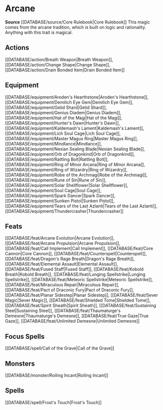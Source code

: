 ﻿---
id: '11'
name: Arcane
rarity: Common
source: '[[DATABASE/source/Core Rulebook|Core Rulebook]]'
trait:
- Arcane
type: Trait

---
# Arcane

**Source** [[DATABASE/source/Core Rulebook|Core Rulebook]] 
This magic comes from the arcane tradition, which is built on logic and rationality. Anything with this trait is magical.

## Actions

[[DATABASE/action/Breath Weapon|Breath Weapon]], [[DATABASE/action/Change Shape|Change Shape]], [[DATABASE/action/Drain Bonded Item|Drain Bonded Item]]

## Equipment

[[DATABASE/equipment/Aroden's Hearthstone|Aroden's Hearthstone]], [[DATABASE/equipment/Demilich Eye Gem|Demilich Eye Gem]], [[DATABASE/equipment/Gelid Shard|Gelid Shard]], [[DATABASE/equipment/Genius Diadem|Genius Diadem]], [[DATABASE/equipment/Hat of the Magi|Hat of the Magi]], [[DATABASE/equipment/Hunter's Dawn|Hunter's Dawn]], [[DATABASE/equipment/Kaldemash's Lament|Kaldemash's Lament]], [[DATABASE/equipment/Lich Soul Cage|Lich Soul Cage]], [[DATABASE/equipment/Master Magus Ring|Master Magus Ring]], [[DATABASE/equipment/Mindlance|Mindlance]], [[DATABASE/equipment/Nexian Sealing Blade|Nexian Sealing Blade]], [[DATABASE/equipment/Orb of Dragonkind|Orb of Dragonkind]], [[DATABASE/equipment/Rattling Bolt|Rattling Bolt]], [[DATABASE/equipment/Ring of Minor Arcana|Ring of Minor Arcana]], [[DATABASE/equipment/Ring of Wizardry|Ring of Wizardry]], [[DATABASE/equipment/Robe of the Archmagi|Robe of the Archmagi]], [[DATABASE/equipment/Rune of Sin|Rune of Sin]], [[DATABASE/equipment/Solar Shellflower|Solar Shellflower]], [[DATABASE/equipment/Soul Cage|Soul Cage]], [[DATABASE/equipment/Spark Dancer|Spark Dancer]], [[DATABASE/equipment/Sunken Pistol|Sunken Pistol]], [[DATABASE/equipment/Tears of the Last Azlanti|Tears of the Last Azlanti]], [[DATABASE/equipment/Thundercrasher|Thundercrasher]]

## Feats

[[DATABASE/feat/Arcane Evolution|Arcane Evolution]], [[DATABASE/feat/Arcane Propulsion|Arcane Propulsion]], [[DATABASE/feat/Call Implement|Call Implement]], [[DATABASE/feat/Core Cannon|Core Cannon]], [[DATABASE/feat/Counterspell|Counterspell]], [[DATABASE/feat/Dragon's Rage Breath|Dragon's Rage Breath]], [[DATABASE/feat/Elemental Assault|Elemental Assault]], [[DATABASE/feat/Fused Staff|Fused Staff]], [[DATABASE/feat/Kobold Breath|Kobold Breath]], [[DATABASE/feat/Lunging Spellstrike|Lunging Spellstrike]], [[DATABASE/feat/Meteoric Spellstrike|Meteoric Spellstrike]], [[DATABASE/feat/Miraculous Repair|Miraculous Repair]], [[DATABASE/feat/Pact of Draconic Fury|Pact of Draconic Fury]], [[DATABASE/feat/Planar Sidestep|Planar Sidestep]], [[DATABASE/feat/Sever Magic|Sever Magic]], [[DATABASE/feat/Shielded Tome|Shielded Tome]], [[DATABASE/feat/Spirit Sheath|Spirit Sheath]], [[DATABASE/feat/Sustaining Steel|Sustaining Steel]], [[DATABASE/feat/Thaumaturge's Demesne|Thaumaturge's Demesne]], [[DATABASE/feat/True Gaze|True Gaze]], [[DATABASE/feat/Unlimited Demesne|Unlimited Demesne]]

## Focus Spells

[[DATABASE/spell/Call of the Grave|Call of the Grave]]

## Monsters

[[DATABASE/monster/Roiling Incant|Roiling Incant]]

## Spells

[[DATABASE/spell/Frost's Touch|Frost's Touch]]